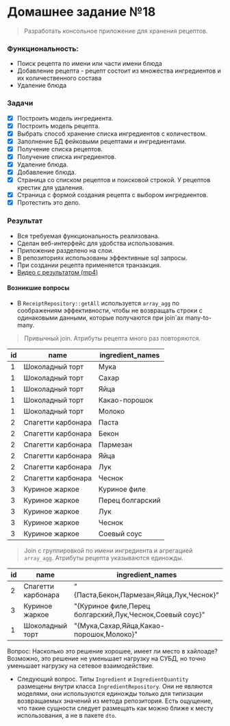 # Домашнее задание №18

> Разработать консольное приложение для хранения рецептов.

### Функциональность:

- Поиск рецепта по имени или части имени блюда
- Добавление рецепта - рецепт состоит из множества ингредиентов и их количественного состава
- Удаление блюда

### Задачи

-[x] Построить модель ингредиента.
-[x] Построить модель рецепта.
-[x] Выбрать способ хранение списка ингредиентов с количеством.
-[x] Заполнение БД фейковыми рецептами и ингредиентами.
-[x] Получение списка рецептов.
-[x] Получение списка ингредиентов.
-[x] Удаление блюда.
-[x] Добавление блюда.
-[x] Страница со списком рецептов и поисковой строкой. У рецептов крестик для удаления.
-[x] Страница с формой создания рецепта с выбором ингредиентов.
-[x] Протестить это дело.

### Результат

- Вся требуемая функциональность реализована.
- Сделан веб-интерфейс для удобства использования.
- Приложение разделено на слои.
- В репозиториях использованы эффективные sql запросы.
- При создании рецепта применяется транзакция.
- [Видео с результатом (mp4)](screen-recording.mp4)

#### Возникшие вопросы

- В `ReceiptRepository::getAll` используется `array_agg` по соображениям эффективности,
  чтобы не возвращать строки с одинаковыми данными, которые получаются при join`ах many-to-many.

> Привычный join. Атрибуты рецепта много раз повторяются.  

| id | name               | ingredient_names |
|----|--------------------|------------------|
| 1  | Шоколадный торт    | Мука             |
| 1  | Шоколадный торт    | Сахар            |
| 1  | Шоколадный торт    | Яйца             |
| 1  | Шоколадный торт    | Какао-порошок    |
| 1  | Шоколадный торт    | Молоко           |
| 2  | Спагетти карбонара | Паста            |
| 2  | Спагетти карбонара | Бекон            |
| 2  | Спагетти карбонара | Пармезан         |
| 2  | Спагетти карбонара | Яйца             |
| 2  | Спагетти карбонара | Лук              |
| 2  | Спагетти карбонара | Чеснок           |
| 3  | Куриное жаркое     | Куриное филе     |
| 3  | Куриное жаркое     | Перец болгарский |
| 3  | Куриное жаркое     | Лук              |
| 3  | Куриное жаркое     | Чеснок           |
| 3  | Куриное жаркое     | Соевый соус      |

> Join с группировкой по имени ингредиента и агрегацией `array_agg`. Атрибуты рецепта указываются единожды. 

| id | name               | ingredient_names                                         |
|----|--------------------|----------------------------------------------------------|
| 2  | Спагетти карбонара | "{Паста,Бекон,Пармезан,Яйца,Лук,Чеснок}"                 |
| 3  | Куриное жаркое     | "{Куриное филе,Перец болгарский,Лук,Чеснок,Соевый соус}" |
| 1  | Шоколадный торт    | "{Мука,Сахар,Яйца,Какао-порошок,Молоко}"                 |
Вопрос: Насколько это решение хорошее, имеет ли место в хайлоаде? 
Возможно, это решение не уменьшает нагрузку на СУБД, но точно уменьшает нагрузку на сетевое взаимодействие. 
- Следующий вопрос. Типы `Ingredient` и `IngredientQuantity` размещены внутри класса `IngredientRepository`. Они не являются моделями, они используются единожды только для типизации возвращаемых значений из метода репозитория. Есть ощущение, что такие сущности следует размещать как можно ближе к месту использования, а не в пакете `dto`.